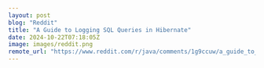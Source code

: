 ```yaml
---
layout: post
blog: "Reddit"
title: "A Guide to Logging SQL Queries in Hibernate"
date: 2024-10-22T07:18:05Z
image: images/reddit.png
remote_url: "https://www.reddit.com/r/java/comments/1g9ccuw/a_guide_to_logging_sql_queries_in_hibernate/"
---
```


